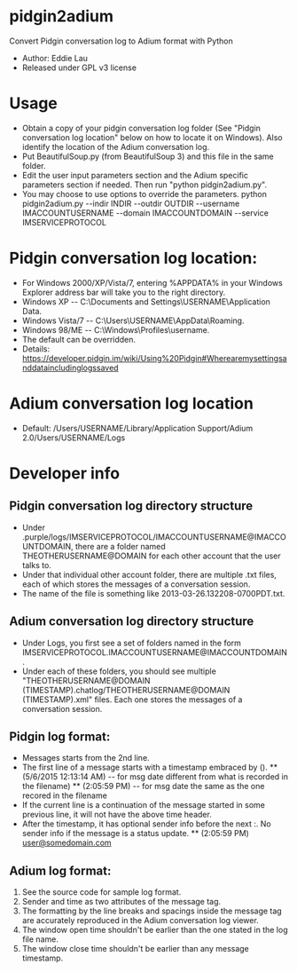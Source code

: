 # pidgin2adium
Convert Pidgin conversation log to Adium format with Python
* Author: Eddie Lau
* Released under GPL v3 license

# Usage
* Obtain a copy of your pidgin conversation log folder (See "Pidgin conversation log location" below on how to locate it on Windows). Also identify the location of the Adium conversation log.
* Put BeautifulSoup.py (from BeautifulSoup 3) and this file in the same folder. 
* Edit the user input parameters section and the Adium specific parameters section if needed. Then run "python pidgin2adium.py".
* You may choose to use options to override the parameters.
   python pidgin2adium.py --indir INDIR --outdir OUTDIR --username IMACCOUNTUSERNAME --domain IMACCOUNTDOMAIN --service IMSERVICEPROTOCOL

# Pidgin conversation log location:
* For Windows 2000/XP/Vista/7, entering %APPDATA% in your Windows Explorer address bar will take you to the right directory.
* Windows XP -- C:\Documents and Settings\USERNAME\Application Data\.
* Windows Vista/7 -- C:\Users\USERNAME\AppData\Roaming.
* Windows 98/ME -- C:\Windows\Profiles\username.
* The default can be overridden. 
* Details: https://developer.pidgin.im/wiki/Using%20Pidgin#Wherearemysettingsanddataincludinglogssaved

# Adium conversation log location
* Default: /Users/USERNAME/Library/Application Support/Adium 2.0/Users/USERNAME/Logs

# Developer info
## Pidgin conversation log directory structure
* Under .purple/logs/IMSERVICEPROTOCOL/IMACCOUNTUSERNAME@IMACCOUNTDOMAIN, there are a folder named THEOTHERUSERNAME@DOMAIN for each other account that the user talks to.
* Under that individual other account folder, there are multiple .txt files, each of which stores the messages of a conversation session.
* The name of the file is something like 2013-03-26.132208-0700PDT.txt.

## Adium conversation log directory structure
* Under Logs, you first see a set of folders named in the form IMSERVICEPROTOCOL.IMACCOUNTUSERNAME@IMACCOUNTDOMAIN.
* Under each of these folders, you should see multiple "THEOTHERUSERNAME@DOMAIN (TIMESTAMP).chatlog/THEOTHERUSERNAME@DOMAIN (TIMESTAMP).xml" files. Each one stores the messages of a conversation session.

## Pidgin log format:
* Messages starts from the 2nd line.
* The first line of a message starts with a timestamp embraced by ().
** (5/6/2015 12:13:14 AM) -- for msg date different from what is recorded in the filename)
** (2:05:59 PM) -- for msg date the same as the one recored in the filename 
* If the current line is a continuation of the message started in some previous line, it will not have the above time header. 
* After the timestamp, it has optional sender info before the next :. No sender info if the message is a status update.
** (2:05:59 PM) user@somedomain.com

## Adium log format:
1) See the source code for sample log format.
2) Sender and time as two attributes of the message tag.
3) The formatting by the line breaks and spacings inside the message tag are accurately reproduced in the Adium conversation log viewer.
4) The window open time shouldn't be earlier than the one stated in the log file name.
5) The window close time shouldn't be earlier than any message timestamp.

